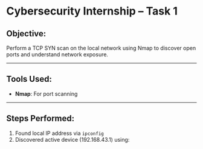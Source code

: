 # Cybersecurity Internship – Task 1 

##  Objective:
Perform a TCP SYN scan on the local network using Nmap to discover open ports and understand network exposure.

---

##  Tools Used:
- **Nmap**: For port scanning

---

##  Steps Performed:
1. Found local IP address via `ipconfig`
2. Discovered active device (192.168.43.1) using:
